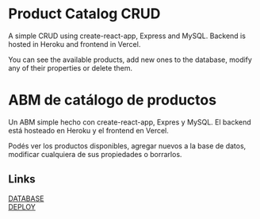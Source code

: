 # Product Catalog CRUD

A simple CRUD using create-react-app, Express and MySQL.
Backend is hosted in Heroku and frontend in Vercel.

You can see the available products, add new ones to the database, modify any of their properties or delete them.

# ABM de catálogo de productos

Un ABM simple hecho con create-react-app, Expres y MySQL.
El backend está hosteado en Heroku y el frontend en Vercel.

Podés ver los productos disponibles, agregar nuevos a la base de datos, modificar cualquiera de sus propiedades o borrarlos.

## Links
[DATABASE](https://product-catalog-aenima.herokuapp.com/products/)  
[DEPLOY](https://product-catalog-jlannoo.vercel.app/)
